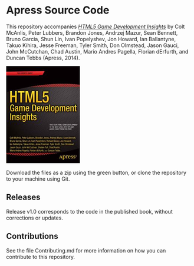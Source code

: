 # Apress Source Code

This repository accompanies [*HTML5 Game Development Insights*](http://www.apress.com/9781430266976) by Colt McAnlis, Peter Lubbers, Brandon Jones, Andrzej Mazur, Sean Bennett, Bruno Garcia, Shun Lin, Ivan Popelyshev, Jon Howard, Ian Ballantyne, Takuo Kihira, Jesse Freeman, Tyler Smith, Don Olmstead, Jason Gauci, John McCutchan, Chad Austin, Mario Andres Pagella, Florian dErfurth, and Duncan Tebbs (Apress, 2014).

![Cover image](9781430266976.jpg)

Download the files as a zip using the green button, or clone the repository to your machine using Git.

## Releases

Release v1.0 corresponds to the code in the published book, without corrections or updates.

## Contributions

See the file Contributing.md for more information on how you can contribute to this repository.
